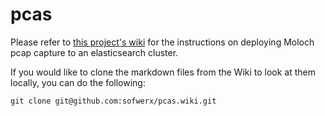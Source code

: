 # pcas

Please refer to [this project's wiki](https://github.com/sofwerx/pcas/wiki) for the instructions on deploying Moloch pcap capture to an elasticsearch cluster.

If you would like to clone the markdown files from the Wiki to look at them locally, you can do the following:

    git clone git@github.com:sofwerx/pcas.wiki.git

